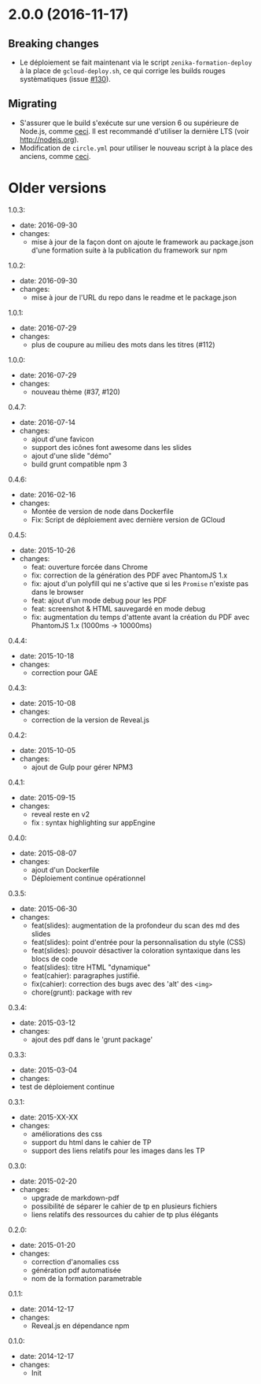 # 2.0.0 (2016-11-17)

## Breaking changes

- Le déploiement se fait maintenant via le script `zenika-formation-deploy` à la place de `gcloud-deploy.sh`, ce qui corrige les builds rouges systèmatiques (issue [#130](https://github.com/Zenika/zenika-formation-framework/issues/130)).

## Migrating

- S'assurer que le build s'exécute sur une version 6 ou supérieure de Node.js, comme [ceci](https://github.com/Zenika/Formation--Modele/commit/0c6e195113eb3f4a85816934dc00cfbc3cbba378). Il est recommandé d'utiliser la dernière LTS (voir http://nodejs.org).
- Modification de `circle.yml` pour utiliser le nouveau script à la place des anciens, comme [ceci](https://github.com/Zenika/Formation--Modele/pull/112/commits/b5f2f8d5f0e28fe7fd88026ce13a6bdb88445c7b#diff-b9cfc7f2cdf78a7f4b91a753d10865a2).

# Older versions

1.0.3:
- date: 2016-09-30
- changes:
  - mise à jour de la façon dont on ajoute le framework au package.json d'une formation suite à la publication du
  framework sur npm

1.0.2:
- date: 2016-09-30
- changes:
  - mise à jour de l'URL du repo dans le readme et le package.json

1.0.1:
- date: 2016-07-29
- changes:
  - plus de coupure au milieu des mots dans les titres (#112)

1.0.0:
- date: 2016-07-29
- changes:
  - nouveau thème (#37, #120)

0.4.7:
- date: 2016-07-14
- changes:
  - ajout d'une favicon
  - support des icônes font awesome dans les slides
  - ajout d'une slide "démo"
  - build grunt compatible npm 3

0.4.6:
- date: 2016-02-16
- changes:
  - Montée de version de node dans Dockerfile
  - Fix: Script de déploiement avec dernière version de GCloud

0.4.5:
- date: 2015-10-26
- changes:
  - feat: ouverture forcée dans Chrome
  - fix: correction de la génération des PDF avec PhantomJS 1.x
  - fix: ajout d'un polyfill qui ne s'active que si les `Promise` n'existe pas dans le browser
  - feat: ajout d'un mode debug pour les PDF
  - feat: screenshot & HTML sauvegardé en mode debug
  - fix: augmentation du temps d'attente avant la création du PDF  avec PhantomJS 1.x (1000ms -> 10000ms)

0.4.4:
- date: 2015-10-18
- changes:
  - correction pour GAE

0.4.3:
- date: 2015-10-08
- changes:
  - correction de la version de Reveal.js

0.4.2:
- date: 2015-10-05
- changes:
  - ajout de Gulp pour gérer NPM3

0.4.1:
- date: 2015-09-15
- changes:
  - reveal reste en v2
  - fix : syntax highlighting sur appEngine

0.4.0:
- date: 2015-08-07
- changes:
  - ajout d'un Dockerfile
  - Déploiement continue opérationnel

0.3.5:
- date: 2015-06-30
- changes:
  - feat(slides): augmentation de la profondeur du scan des md des slides
  - feat(slides): point d'entrée pour la personnalisation du style (CSS)
  - feat(slides): pouvoir désactiver la coloration syntaxique dans les blocs de code
  - feat(slides): titre HTML "dynamique"
  - feat(cahier): paragraphes justifié.
  - fix(cahier): correction des bugs avec des 'alt' des `<img>`
  - chore(grunt): package with rev

0.3.4:
- date: 2015-03-12
- changes:
  - ajout des pdf dans le 'grunt package'

0.3.3:
- date: 2015-03-04
- changes:
 - test de déploiement continue

0.3.1:
- date: 2015-XX-XX
- changes:
  - améliorations des css
  - support du html dans le cahier de TP
  - support des liens relatifs pour les images dans les TP

0.3.0:
- date: 2015-02-20
- changes:
  - upgrade de markdown-pdf
  - possibilité de séparer le cahier de tp en plusieurs fichiers
  - liens relatifs des ressources du cahier de tp plus élégants

0.2.0:
- date: 2015-01-20
- changes:
  - correction d'anomalies css
  - génération pdf automatisée
  - nom de la formation parametrable

0.1.1:
- date: 2014-12-17
- changes:
  - Reveal.js en dépendance npm

0.1.0:
- date: 2014-12-17
- changes:
  - Init

